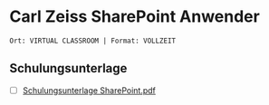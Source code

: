 # Carl Zeiss SharePoint Anwender

`Ort: VIRTUAL CLASSROOM | Format: VOLLZEIT`

## Schulungsunterlage

- [ ] [Schulungsunterlage SharePoint.pdf](Schulungsunterlage%20SharePoint.pdf)
